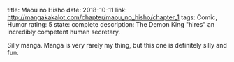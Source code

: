 title: Maou no Hisho
date: 2018-10-11
link: http://mangakakalot.com/chapter/maou_no_hisho/chapter_1
tags: Comic, Humor
rating: 5
state: complete
description: The Demon King "hires" an incredibly competent human secretary.

Silly manga. Manga is very rarely my thing, but this one is definitely silly
and fun.
